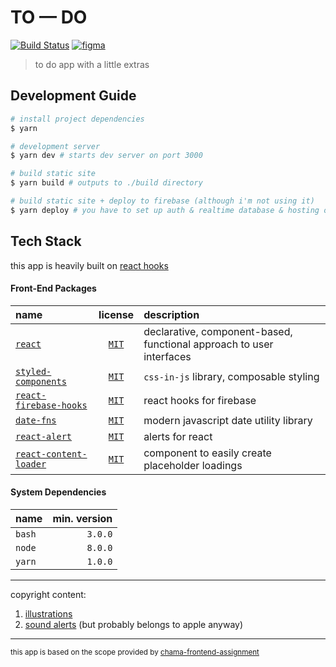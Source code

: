 # TO — DO

[![Build Status][netlify-badge]][netlify-url]
[![figma][figma-badge]][figma-url]

> to do app with a little extras

## Development Guide
```bash
# install project dependencies
$ yarn

# development server
$ yarn dev # starts dev server on port 3000

# build static site
$ yarn build # outputs to ./build directory

# build static site + deploy to firebase (although i'm not using it)
$ yarn deploy # you have to set up auth & realtime database & hosting on firebase + some build system for it
```



## Tech Stack

this app is heavily built on [react hooks](https://reactjs.org/docs/hooks-intro.html)

#### Front-End Packages

| name | license | description |
|:-----|:-------:|:------------|
| [`react`](https://reactjs.org/) | [`MIT`](https://api.github.com/repos/facebook/react/license) | declarative, component-based, functional approach to user interfaces |
| [`styled-components`](https://styled-components.com/) | [`MIT`](https://api.github.com/repos/styled-components/styled-components/license) | `css-in-js` library, composable styling |
| [`react-firebase-hooks`](https://github.com/csfrequency/react-firebase-hooks) | [`MIT`](https://api.github.com/repos/csfrequency/react-firebase-hooks/license) | react hooks for firebase |
| [`date-fns`](https://date-fns.org/) | [`MIT`](https://api.github.com/repos/date-fns/date-fns/license) | modern javascript date utility library |
| [`react-alert`](https://github.com/schiehll/react-alert) | [`MIT`](https://api.github.com/repos/schiehll/react-alert/license) | alerts for react |
| [`react-content-loader`](https://github.com/danilowoz/react-content-loader) | [`MIT`](https://api.github.com/repos/danilowoz/react-content-loader/license) | component to easily create placeholder loadings |



#### System Dependencies
| name   | min. version |
|:-------|-------------:|
| `bash` |      `3.0.0` |
| `node` |      `8.0.0` |
| `yarn` |      `1.0.0` |


---

copyright content:
1. [illustrations](https://dribbble.com/shots/5056311-Build-Generate-Quotes)
2. [sound alerts](https://github.com/azer/alert) (but probably belongs to apple anyway)

---

<sub>this app is based on the scope provided by [chama-frontend-assignment](https://github.com/chamatheapp/chama-frontend-assignment)</sub>

[netlify-badge]: https://api.netlify.com/api/v1/badges/0540ff3b-836b-47eb-ac89-536d85c12baa/deploy-status
[netlify-url]: https://app.netlify.com/sites/vitordino-todo/deploys

[figma-badge]: https://img.shields.io/badge/Ω-figma-444648.svg?colorA=242628
[figma-url]: https://www.figma.com/file/AaQv1jHwjaqR7rnAUR5B7U/to-do
